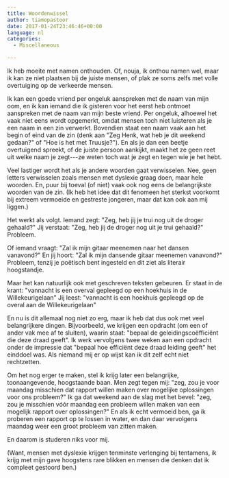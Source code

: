 ```yaml
---
title: Woordenwissel
author: tiamopastoor
date: 2017-01-24T23:46:46+00:00
language: nl
categories:
  - Miscellaneous

---
```

Ik heb moeite met namen onthouden. Of, nouja, ik onthou namen wel, maar ik kan ze niet plaatsen bij de juiste mensen, of plak ze soms zelfs met volle overtuiging op de verkeerde mensen.

Ik kan een goede vriend per ongeluk aanspreken met de naam van mijn oom, en ik kan iemand die ik gisteren voor het eerst heb ontmoet aanspreken met de naam van mijn beste vriend. Per ongeluk, alhoewel het vaak niet eens wordt opgemerkt, omdat mensen toch niet luisteren als je een naam in een zin verwerkt. Bovendien staat een naam vaak aan het begin of eind van de zin (denk aan "Zeg Henk, wat heb je dit weekend gedaan?" of "Hoe is het met Truusje?"). En als je dan een beetje overtuigend spreekt, of de juiste persoon aankijkt, maakt het ze geen reet uit welke naam je zegt---ze weten toch wat je zegt en tegen wie je het hebt.<!--more-->

Veel lastiger wordt het als je andere woorden gaat verwisselen. Nee, geen letters verwisselen zoals mensen met dyslexie graag doen, maar hele woorden. En, puur bij toeval (of niet) vaak ook nog eens de belangrijkste woorden van de zin. (Ik heb het idee dat dit fenomeen het sterkst voorkomt bij extreem vermoeide en gestreste jongeren, maar dat kan ook aan mij liggen.)

Het werkt als volgt. Iemand zegt: "Zeg, heb jij je trui nog uit de droger gehaald?" Jij verstaat: "Zeg, heb jij de droger nog uit je trui gehaald?" Probleem.

Of iemand vraagt: "Zal ik mijn gitaar meenemen naar het dansen vanavond?" En jij hoort: "Zal ik mijn dansende gitaar meenemen vanavond?" Probleem, tenzij je poëtisch bent ingesteld en dit ziet als literair hoogstandje.

Maar het kan natuurlijk ook met geschreven teksten gebeuren. Er staat in de krant: "vannacht is een overval gepleegd op een hoekhuis in de Willekeurigelaan" Jij leest: "vannacht is een hoekhuis gepleegd op de overal aan de Willekeurigelaan"

En nu is dit allemaal nog niet zo erg, maar ik heb dat dus ook met veel belangrijkere dingen. Bijvoorbeeld, we krijgen een opdracht (om een of ander vak mee af te sluiten), waarin staat: "bepaal de geleidingscoëfficiënt die deze draad geeft". Ik werk vervolgens twee weken aan een opdracht onder de impressie dat "bepaal hoe efficiënt deze draad leiding geeft" het einddoel was. Als niemand mij er op wijst kan ik dit zelf echt niet rechtzetten.

Om het nog erger te maken, stel ik krijg later een belangrijke, toonaangevende, hoogstaande baan. Men zegt tegen mij: "zeg, zou je voor maandag misschien dat rapport willen maken over mogelijke oplossingen voor ons probleem?" Ik ga dat weekend aan de slag met het bevel: "zeg, zou je misschien vóór maandag een probleem willen maken van een mogelijk rapport over oplossingen?" En als ik echt vermoeid ben, ga ik proberen een rapport op te lossen in water, en dan daar vervolgens maandag weer een groot probleem van zitten maken.

En daarom is studeren niks voor mij.

(Want, mensen met dyslexie krijgen tenminste verlenging bij tentamens, ik krijg met mijn gave hoogstens rare blikken en mensen die denken dat ik compleet gestoord ben.)

 